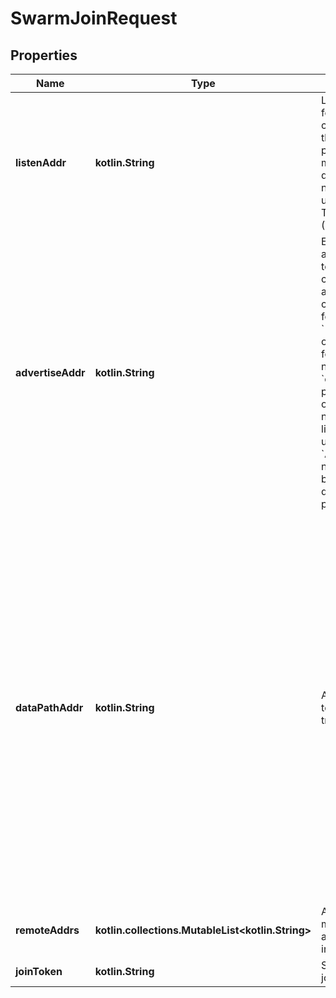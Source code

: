 
# SwarmJoinRequest

## Properties
| Name | Type | Description | Notes |
| ------------ | ------------- | ------------- | ------------- |
| **listenAddr** | **kotlin.String** | Listen address used for inter-manager communication if the node gets promoted to manager, as well as determining the networking interface used for the VXLAN Tunnel Endpoint (VTEP).  |  [optional] |
| **advertiseAddr** | **kotlin.String** | Externally reachable address advertised to other nodes. This can either be an address/port combination in the form &#x60;192.168.1.1:4567&#x60;, or an interface followed by a port number, like &#x60;eth0:4567&#x60;. If the port number is omitted, the port number from the listen address is used. If &#x60;AdvertiseAddr&#x60; is not specified, it will be automatically detected when possible.  |  [optional] |
| **dataPathAddr** | **kotlin.String** | Address or interface to use for data path traffic (format: &#x60;&lt;ip|interface&gt;&#x60;), for example,  &#x60;192.168.1.1&#x60;, or an interface, like &#x60;eth0&#x60;. If &#x60;DataPathAddr&#x60; is unspecified, the same address as &#x60;AdvertiseAddr&#x60; is used.  The &#x60;DataPathAddr&#x60; specifies the address that global scope network drivers will publish towards other nodes in order to reach the containers running on this node. Using this parameter it is possible to separate the container data traffic from the management traffic of the cluster.  |  [optional] |
| **remoteAddrs** | **kotlin.collections.MutableList&lt;kotlin.String&gt;** | Addresses of manager nodes already participating in the swarm.  |  [optional] |
| **joinToken** | **kotlin.String** | Secret token for joining this swarm. |  [optional] |



